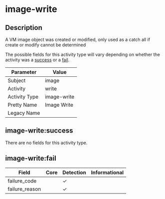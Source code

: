 image-write
===========

Description
-----------
A VM image object was created or modified, only used as a catch all if create or modify cannot be determined

The possible fields for this activity type will vary depending on whether the activity was a [success](#image-writesuccess) or a [fail](#image-writefail).

| Parameter     | Value       |
| ------------- | ----------- |
| Subject       | image       |
| Activity      | write       |
| Activity Type | image-write |
| Pretty Name   | Image Write |
| Legacy Name   |             |

image-write:success
-------------------

There are no fields for this activity type.


image-write:fail
----------------

| Field          | Core | Detection | Informational |
| -------------- | ---- | --------- | ------------- |
| failure_code   |      | &#10003;  |               |
| failure_reason |      | &#10003;  |               |